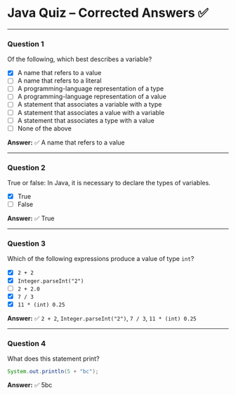 # Java Quiz – Corrected Answers ✅

---

### Question 1
Of the following, which best describes a variable?

- [x] A name that refers to a value
- [ ] A name that refers to a literal
- [ ] A programming-language representation of a type
- [ ] A programming-language representation of a value
- [ ] A statement that associates a variable with a type
- [ ] A statement that associates a value with a variable
- [ ] A statement that associates a type with a value
- [ ] None of the above

**Answer:** ✅ A name that refers to a value

---

### Question 2
True or false: In Java, it is necessary to declare the types of variables.

- [x] True
- [ ] False

**Answer:** ✅ True

---

### Question 3
Which of the following expressions produce a value of type `int`?

- [x] `2 + 2`
- [x] `Integer.parseInt("2")`
- [ ] `2 + 2.0`
- [x] `7 / 3`
- [x] `11 * (int) 0.25`

**Answer:** ✅ `2 + 2`, `Integer.parseInt("2")`, `7 / 3`, `11 * (int) 0.25`

---

### Question 4
What does this statement print?

```java
System.out.println(5 + "bc");
```

**Answer:** ✅ 5bc


